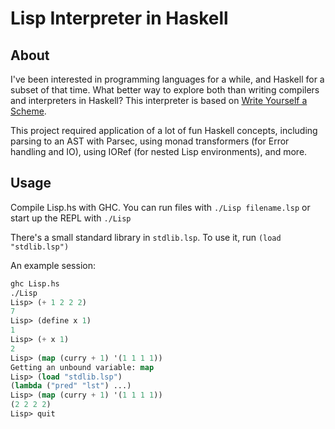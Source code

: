 # Lisp Interpreter in Haskell

## About

I've been interested in programming languages for a while, and Haskell for a subset of that time. What better way to explore both than writing compilers and interpreters in Haskell? This interpreter is based on [Write Yourself a Scheme](https://en.wikibooks.org/wiki/Write_Yourself_a_Scheme_in_48_Hours).

This project required application of a lot of fun Haskell concepts, including parsing to an AST with Parsec, using monad transformers (for Error handling and IO), using IORef (for nested Lisp environments), and more.

## Usage

Compile Lisp.hs with GHC. You can run files with `./Lisp filename.lsp` or start up the REPL with `./Lisp`

There's a small standard library in `stdlib.lsp`. To use it, run `(load "stdlib.lsp")`

An example session:
```lisp
ghc Lisp.hs
./Lisp
Lisp> (+ 1 2 2 2)
7
Lisp> (define x 1)
1
Lisp> (+ x 1)
2
Lisp> (map (curry + 1) '(1 1 1 1))
Getting an unbound variable: map
Lisp> (load "stdlib.lsp")
(lambda ("pred" "lst") ...)
Lisp> (map (curry + 1) '(1 1 1 1))
(2 2 2 2)
Lisp> quit
```
